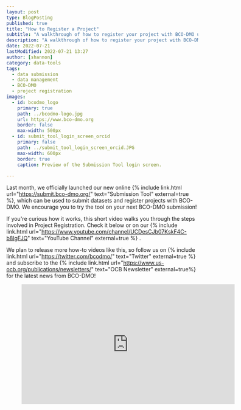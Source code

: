 ```yaml
---
layout: post
type: BlogPosting
published: true
title: "How to Register a Project"
subtitle: "A walkthrough of how to register your project with BCO-DMO using submit.bco-dmo.org"
description: "A walkthrough of how to register your project with BCO-DMO using submit.bco-dmo.org"
date: 2022-07-21
lastModified: 2022-07-21 13:27
author: [shannon]
category: data-tools
tags: 
  - data submission
  - data management
  - BCO-DMO
  - project registration
images:
  - id: bcodmo_logo
    primary: true
    path: ../bcodmo-logo.jpg
    url: https://www.bco-dmo.org
    border: false
    max-width: 500px
  - id: submit_tool_login_screen_orcid
    primary: false
    path: ../submit_tool_login_screen_orcid.JPG
    max-width: 600px
    border: true
    caption: Preview of the Submission Tool login screen.
 
---
```

Last month, we officially launched our new online {% include link.html url="https://submit.bco-dmo.org/" text="Submission Tool" external=true %}, which can be used to submit datasets and register projects with BCO-DMO. We encourage you to try the tool on your next BCO-DMO submission!

If you're curious how it works, this short video walks you through the steps involved in Project Registration. Check it below or on our {% include link.html url="https://www.youtube.com/channel/UCDesCJb07KskF4C-b8IgFJQ" text="YouTube Channel" external=true %} .

We plan to release more how-to videos like this, so follow us on {% include link.html url="https://twitter.com/bcodmo/" text="Twitter" external=true %} and subscribe to the {% include link.html url="https://www.us-ocb.org/publications/newsletters/" text="OCB Newsletter" external=true%} for the latest news from BCO-DMO!

<!-- blank line -->
<figure class="video_container">
  <iframe width="560" height="315" src="https://www.youtube.com/embed/QbrNQY_78sc" frameborder="0" allowfullscreen="true"> </iframe>
</figure>
<!-- blank line -->
